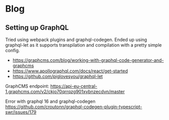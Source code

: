 # Blog

## Setting up GraphQL

Tried using webpack plugins and graphql-codegen. Ended up using graphql-let as it supports transpilation and compilation with a pretty simple config.

- https://graphcms.com/blog/working-with-graphql-code-generator-and-graphcms
- https://www.apollographql.com/docs/react/get-started
- https://github.com/piglovesyou/graphql-let

GraphCMS endpoint: https://api-eu-central-1.graphcms.com/v2/ckjo70qrrqzg901xybnzecdvn/master

Error with graphql 16 and graphql-codegen https://github.com/croutonn/graphql-codegen-plugin-typescript-swr/issues/179



